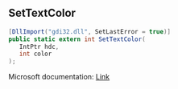## SetTextColor

```csharp
[DllImport("gdi32.dll", SetLastError = true)]
public static extern int SetTextColor(
   IntPtr hdc,
   int color
);
```

Microsoft documentation: [Link](https://docs.microsoft.com/en-us/windows/win32/api/wingdi/nf-wingdi-settextcolor)
